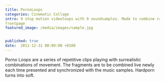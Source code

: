 ```yaml
---
title: PornoLoops
categories: Cinematic Collage
intro: 9 stop motion videoloops with 9 soundsamples. Made to combine randomly. Hard porn made soft.
frontpage
featured_image: /media/images/sample.jpg


published: true
date:  2011-12-31 00:00:00 +0100
---
```


Porno Loops are a series of repetitive clips playing with surrealistic combinations of movement. The fragments are to be combined live newly each time presented and synchronized with the music samples. Hardporn turns into soft.